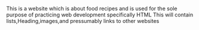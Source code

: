 This is a website  which is about food recipes and is used for the sole purpose of practicing web development specifically HTML 
This will contain lists,Heading,images,and pressumably links to other websites

